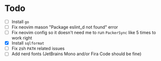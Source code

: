 # Todo
- [ ] Install `go`
- [ ] Fix neovim mason "Package eslint_d not found" error
- [ ] Fix neovim config so it doesn't need me to run `PackerSync` like 5 times to work right
- [x] Install `sqlformat`
- [ ] Fix zsh `PATH` related issues
- [ ] Add nerd fonts (JetBrains Mono and/or Fira Code should be fine)
